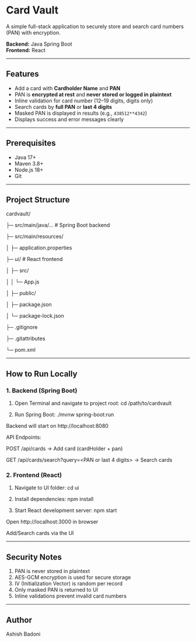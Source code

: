 # Card Vault

A simple full-stack application to securely store and search card numbers (PAN) with encryption.  

**Backend:** Java Spring Boot  
**Frontend:** React  

---

## Features

- Add a card with **Cardholder Name** and **PAN**  
- PAN is **encrypted at rest** and **never stored or logged in plaintext**  
- Inline validation for card number (12–19 digits, digits only)  
- Search cards by **full PAN** or **last 4 digits**  
- Masked PAN is displayed in results (e.g., `438512**4342`)  
- Displays success and error messages clearly  

---

## Prerequisites

- Java 17+  
- Maven 3.8+  
- Node.js 18+  
- Git  

---

## Project Structure
cardvault/

├─ src/main/java/... # Spring Boot backend

├─ src/main/resources/

│ ├─ application.properties

├─ ui/ # React frontend

│ ├─ src/

│ │ └─ App.js

│ ├─ public/

│ ├─ package.json

│ └─ package-lock.json

├─ .gitignore

├─ .gitattributes

└─ pom.xml


---

## How to Run Locally

### 1. Backend (Spring Boot)

1. Open Terminal and navigate to project root:
cd /path/to/cardvault

2. Run Spring Boot:
./mvnw spring-boot:run

Backend will start on http://localhost:8080

API Endpoints:

POST /api/cards → Add card (cardHolder + pan)

GET /api/cards/search?query=<PAN or last 4 digits> → Search cards

### 2. Frontend (React)

1. Navigate to UI folder:
   cd ui

2. Install dependencies:
   npm install

3. Start React development server:
   npm start

Open http://localhost:3000 in browser

Add/Search cards via the UI

---

## Security Notes

1. PAN is never stored in plaintext
2. AES-GCM encryption is used for secure storage
3. IV (Initialization Vector) is random per record
4. Only masked PAN is returned to UI
5. Inline validations prevent invalid card numbers

---

## Author

Ashish Badoni

